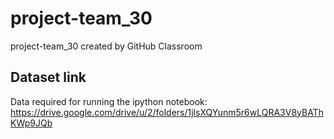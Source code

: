 # project-team_30
project-team_30 created by GitHub Classroom

## Dataset link
Data required for running the ipython notebook: https://drive.google.com/drive/u/2/folders/1jlsXQYunm5r6wLQRA3V8yBAThKWp9JQb
